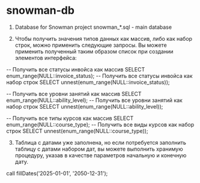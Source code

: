 # snowman-db
1. Database for Snowman project
snowman_\*.sql - main database

2. Чтобы получить значения типов данных как массив, либо как набор строк, можно применить следующие запросы. Вы можете применить полученный таким образом список при создании элементов интерфейса:

-- Получить все статусы инвойса как массив
SELECT enum_range(NULL::invoice_status);
-- Получить все статусы инвойса как набор строк
SELECT unnest(enum_range(NULL::invoice_status));


-- Получить все уровни занятий как массив
SELECT enum_range(NULL::ability_level);
-- Получить все уровни занятий как набор строк
SELECT unnest(enum_range(NULL::ability_level));


-- Получить все типы курсов как массив
SELECT enum_range(NULL::course_type);
-- Получить все виды курсов как набор строк
SELECT unnest(enum_range(NULL::course_type));


3. Таблица с датами уже заполнена, но если потребуется заполнить таблицу с датами набором дат, вы можете выполнить хранимую процедуру, указав в качестве параметров начальную и конечную дату.

call fillDates('2025-01-01', '2050-12-31');
